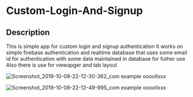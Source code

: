 # Custom-Login-And-Signup
## Description
This is simple app for custom login and signup authentication 
It works on simple firebase authentication and realtime database that uses some email id for authentication with some data maintained in database for futher use
Also there is use for viewapger and tab layout

![Screenshot_2019-10-08-22-12-30-362_com example oooollxxx](https://user-images.githubusercontent.com/44283521/66415474-3ffae500-ea19-11e9-8e24-8a928946d6c6.png)

![Screenshot_2019-10-08-22-12-49-995_com example oooollxxx](https://user-images.githubusercontent.com/44283521/66415378-0fb34680-ea19-11e9-83a3-be50328e18f5.png)

